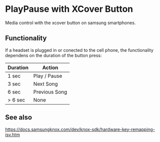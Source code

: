 # PlayPause with XCover Button
Media control with the xcover button on samsung smartphones.

## Functionality
If a headset is plugged in or conected to the cell phone, the functionality dependens on the duration of the button press:

| Duration | Action        |
|----------|---------------|
| 1 sec    | Play / Pause  |
| 3 sec    | Next Song     |
| 6 sec    | Previous Song |
| \> 6 sec | None          |


## See also
https://docs.samsungknox.com/dev/knox-sdk/hardware-key-remapping-isv.htm
